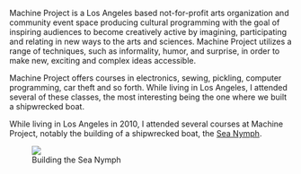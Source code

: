 <!--
title: Machine Project
location: Echo Park, Los Angeles, CA
description: Community artspace in Echo Park, Los Angeles
website: http://machineproject.com/blog/2010/09/05/shipwrecked-boat/
publish_date: 2010-01-01

-->

Machine Project is a Los Angeles based not-for-profit arts organization and community event space producing cultural programming with the goal of inspiring audiences to become creatively active by imagining, participating and relating in new ways to the arts and sciences. Machine Project utilizes a range of techniques, such as informality, humor, and surprise, in order to make new, exciting and complex ideas accessible.

Machine Project offers courses in electronics, sewing, pickling, computer programming, car theft and so forth. While living in Los Angeles, I attended several of these classes, the most interesting being the one where we built a shipwrecked boat.

While living in Los Angeles in 2010, I attended several courses at Machine Project, notably the building of a shipwrecked boat, the [Sea Nymph](http://machineproject.com/2010/09/05/shipwrecked-boat/).

<figure>
  <a href="http://machineproject.com/2010/09/05/shipwrecked-boat/">
    <img src="/machine-project/sea-nymph.jpg">
  </a>
  <figcaption>Building the Sea Nymph</figcaption>
</figure>
